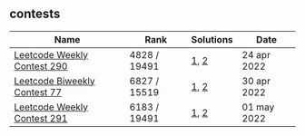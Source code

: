 ## contests
| Name | Rank | Solutions | Date |
|-|-|-|-|
| [Leetcode Weekly Contest 290](https://leetcode.com/contest/weekly-contest-290/) | 4828 / 19491 | [1](/leetcode/intersection-of-multiple-arrays/intersection-of-multiple-arrays.go), [2](/leetcode/count-lattice-points-inside-a-circle/count-lattice-points-inside-a-circle.go) | 24 apr 2022 |
| [Leetcode Biweekly Contest 77](https://leetcode.com/contest/biweekly-contest-77) | 6827 / 15519 | [1](/leetcode/count-prefixes-of-a-given-string/count-prefixes-of-a-given-string.go), [2](/leetcode/minimum-average-difference/minimum-average-difference.go) | 30 apr 2022 |
| [Leetcode Weekly Contest 291](https://leetcode.com/contest/weekly-contest-291/) | 6183 / 19491 | [1](/leetcode/remove-digit-from-number-to-maximize-result/remove-digit-from-number-to-maximize-result.go), [2](/leetcode/minimum-consecutive-cards-to-pick-up/minimum-consecutive-cards-to-pick-up.go) | 01 may 2022 |
